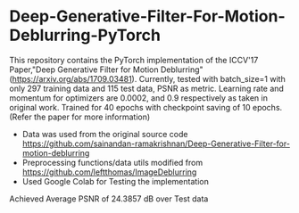 # Deep-Generative-Filter-For-Motion-Deblurring-PyTorch
This repository contains the PyTorch implementation of the ICCV'17 Paper,"Deep Generative Filter for Motion Deblurring" (https://arxiv.org/abs/1709.03481). Currently, tested with batch_size=1 with only 297 training data and 115 test data, PSNR as metric. Learning rate and momentum for optimizers are 0.0002, and 0.9 respectively as taken in original work. Trained for 40 epochs with checkpoint saving of 10 epochs. (Refer the paper for more information)

- Data was used from the original source code https://github.com/sainandan-ramakrishnan/Deep-Generative-Filter-for-motion-deblurring 
- Preprocessing functions/data utils modified from https://github.com/leftthomas/ImageDeblurring
- Used Google Colab for Testing the implementation

Achieved Average PSNR of 24.3857 dB over Test data 
